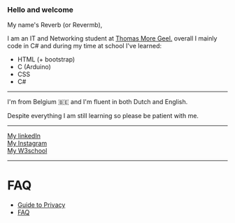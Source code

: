 ### Hello and welcome
My name's Reverb (or Revermb),

I am an IT and Networking student at <a href=https://thomasmore.be/en>Thomas More Geel.</a>
overall I mainly code in C# and during my time at school I've learned:
<ul>
  <li>HTML (+ bootstrap)</li>
  <li>C (Arduino)</li>
  <li>CSS</li>
  <li>C#</li>
</ul>
<hr/>
I'm from Belgium 🇧🇪 and I'm fluent in both Dutch and English.

Despite everything I am still learning so please be patient with me.
<hr/>
<a href=https://www.linkedin.com/in/remi-vermeer-a15b28254>My linkedIn</a><br/>
<a href=https://www.instagram.com/revermbed>My Instagram</a><br/>
<a href=https://www.w3profile.com/Reverb>My W3school</a>
<hr/>
<h1>FAQ</h1>
<ul>
  <li><a href="https://docs.google.com/document/d/1-x8bfNNItTUwhHFxto8Gi3ZDLbClrIROhk2GliIIZdQ/edit?usp=sharing">Guide to Privacy</a></li>
  <li><a href="https://revermb.github.io/Webpages/FAQ.html">FAQ</a></li>
</ul>
<!-- 
<ul>
  <li>Q: Why is your name sometimes Reverb and other times Revermb (or variation)?</li>
  <li>A: I mainly prefer to use Revermb, but if the username is taken I usually go for Revermbt/Reverb</li>
</ul>
-->
<!--
**Revermb/Revermb** is a ✨ _special_ ✨ repository because its `README.md` (this file) appears on your GitHub profile.

Here are some ideas to get you started:

- 🔭 I’m currently working on ...
- 🌱 I’m currently learning ...
- 👯 I’m looking to collaborate on ...
- 🤔 I’m looking for help with ...
- 💬 Ask me about ...
- 📫 How to reach me: ...
- 😄 Pronouns: ...
- ⚡ Fun fact: ...
-->
